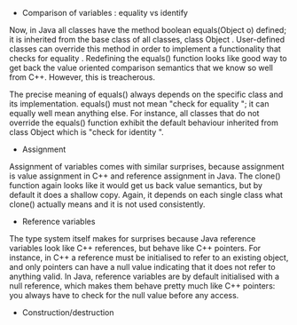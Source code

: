 
* Comparison of variables : equality vs identify

Now, in Java all classes have the method boolean equals(Object o) defined; it is
inherited from the base class of all classes, class Object . User-defined
classes can override this method in order to implement a functionality that
checks for equality . Redefining the equals() function looks like good way to
get back the value oriented comparison semantics that we know so well from C++.
However, this is treacherous.

The precise meaning of equals() always depends on the specific class and its
implementation. equals() must not mean "check for equality "; it can equally
well mean anything else. For instance, all classes that do not override the
equals() function exhibit the default behaviour inherited from class Object
which is "check for identity ". 


* Assignment

Assignment of variables comes with similar surprises, because assignment is
value assignment in C++ and reference assignment in Java. The clone() function
again looks like it would get us back value semantics, but by default it does a
shallow copy. Again, it depends on each single class what clone() actually means
and it is not used consistently.

* Reference variables

 The type system itself makes for surprises because Java reference variables
 look like C++ references, but behave like C++ pointers. For instance, in C++ a
 reference must be initialised to refer to an existing object, and only pointers
 can have a null value indicating that it does not refer to anything valid. In
 Java, reference variables are by default initialised with a null reference,
 which makes them behave pretty much like C++ pointers: you always have to check
 for the null value before any access.

* Construction/destruction
